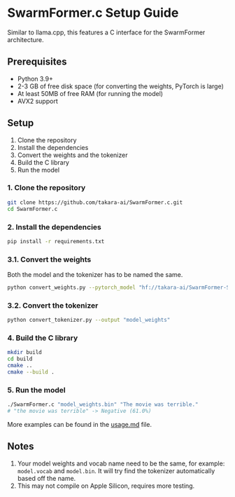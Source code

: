 # SwarmFormer.c Setup Guide

Similar to llama.cpp, this features a C interface for the SwarmFormer architecture.

## Prerequisites

- Python 3.9+
- 2-3 GB of free disk space (for converting the weights, PyTorch is large)
- At least 50MB of free RAM (for running the model)
- AVX2 support

## Setup

1. Clone the repository
2. Install the dependencies
3. Convert the weights and the tokenizer
4. Build the C library
5. Run the model

### 1. Clone the repository

```bash
git clone https://github.com/takara-ai/SwarmFormer.c.git
cd SwarmFormer.c
```

### 2. Install the dependencies

```bash
pip install -r requirements.txt
```

### 3.1. Convert the weights
Both the model and the tokenizer has to be named the same.
```bash
python convert_weights.py --pytorch_model "hf://takara-ai/SwarmFormer-Sentiment-Base" --output "model_weights.vocab"
```

### 3.2. Convert the tokenizer

```bash
python convert_tokenizer.py --output "model_weights"
```

### 4. Build the C library

```bash
mkdir build
cd build
cmake ..
cmake --build . 
```

### 5. Run the model

```bash
./SwarmFormer.c "model_weights.bin" "The movie was terrible."
# "the movie was terrible" -> Negative (61.0%)
```

More examples can be found in the [usage.md](usage.md) file.

## Notes
1. Your model weights and vocab name need to be the same, for example: `model.vocab` and `model.bin`. It will try find the tokenizer automatically based off the name.
2. This may not compile on Apple Silicon, requires more testing.
